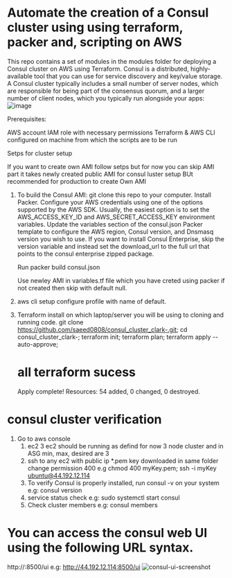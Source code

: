 # Automate the creation of a Consul cluster using using terraform, packer and, scripting on AWS

This repo contains a set of modules in the modules folder for deploying a Consul cluster on AWS using Terraform. Consul is a distributed, highly-available tool that you can use for service discovery and key/value storage. A Consul cluster typically includes a small number of server nodes, which are responsible for being part of the consensus quorum, and a larger number of client nodes, which you typically run alongside your apps:
![image](https://user-images.githubusercontent.com/46480999/174504530-4f9e9c8c-ed6a-495f-aaeb-5ef8c30ececd.png)

Prerequisites:

AWS account IAM role with necessary permissions Terraform & AWS CLI configured on machine from which the scripts are to be run

Setps for cluster setup

If you want to create own AMI follow setps but for now you can skip AMI part it takes newly created public AMI for consul luster setup 
BUt recommended for production to create Own AMI

1. To build the Consul AMI:
    git clone this repo to your computer.
    Install Packer.
    Configure your AWS credentials using one of the options supported by the AWS SDK. Usually, the easiest option is to set the AWS_ACCESS_KEY_ID and         AWS_SECRET_ACCESS_KEY environment variables.
    Update the variables section of the consul.json Packer template to configure the AWS region, Consul version, and Dnsmasq version you wish to use. If     you want to install Consul Enterprise, skip the version variable and instead set the download_url to the full url that points to the consul       enterprise zipped package.
   
   Run packer build consul.json
   
   Use newley AMI in variables.tf file which you have creted using packer if not created then skip with default null.

1. aws cli setup configure profile with name of default.
2. Terraform install on which laptop/server you will be using to cloning and running code.
    git clone https://github.com/saeed0808/consul_cluster_clark-.git;
    cd consul_cluster_clark-;
    terraform init;
    terraform plan;
    terraform apply --auto-approve;
    
    # all terraform sucess 
    Apply complete! Resources: 54 added, 0 changed, 0 destroyed.
    
 
# consul cluster verification
1. Go to aws console 
   1. ec2 3 ec2 should be running as defind for now 3 node cluster and in ASG min, max, desired are 3
   2. ssh to any ec2 with public ip *.pem key downloaded in same folder change permission 400
      e.g chmod 400 myKey.pem; ssh -i myKey ubuntu@44.192.12.114 
   3. To verify Consul is properly installed, run consul -v on your system
      e.g: consul version
   5. service status check
      e.g: sudo systemctl start consul
   7. Check cluster members 
      e.g: consul members
      
# You can access the consul web UI using the following URL syntax.
   http://<consul-IP>:8500/ui
   e.g:  http://44.192.12.114:8500/ui
 ![consul-ui-screenshot](https://user-images.githubusercontent.com/46480999/174506801-ede1c368-e5d5-480d-9f3c-8c1f4b27d8c2.png)

 
 


